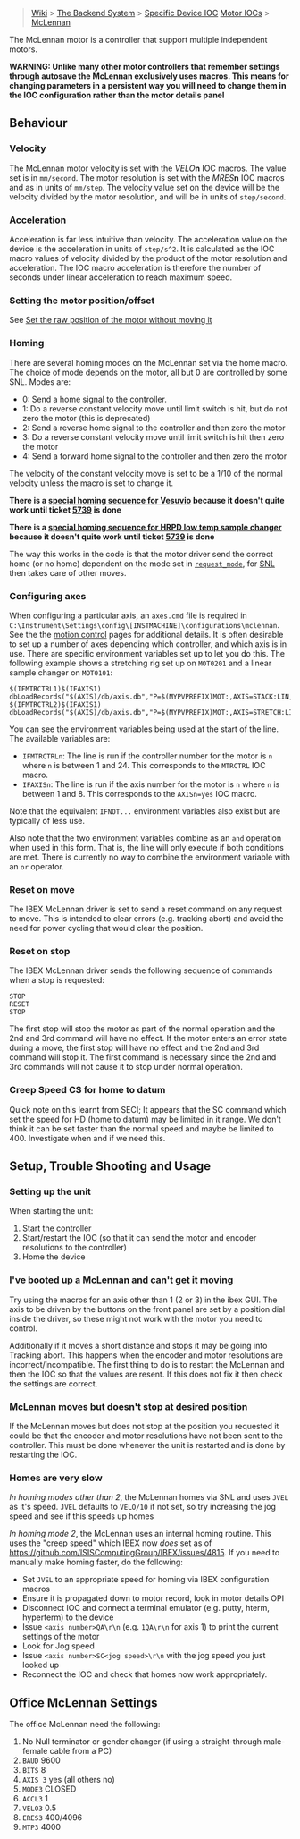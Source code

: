 > [Wiki](Home) > [The Backend System](The-Backend-System) > [Specific Device IOC](Specific-Device-IOC)
 > [Motor IOCs](Motor-IOCs) > [McLennan](McLennan-motors)

The McLennan motor is a controller that support multiple independent motors.

**WARNING: Unlike many other motor controllers that remember settings through autosave the McLennan exclusively uses macros. This means for changing parameters in a persistent way you will need to change them in the IOC configuration rather than the motor details panel**

## Behaviour

### Velocity
The McLennan motor velocity is set with the *VELO***n** IOC macros. The value set is in `mm/second`. The motor resolution is set with the *MRES***n** IOC macros and as in units of `mm/step`. The velocity value set on the device will be the velocity divided by the motor resolution, and will be in units of `step/second`.

### Acceleration
Acceleration is far less intuitive than velocity. The acceleration value on the device is the acceleration in units of `step/s^2`. It is calculated as the IOC macro values of velocity divided by the product of the motor resolution and acceleration. The IOC macro acceleration is therefore the number of seconds under linear acceleration to reach maximum speed.

### Setting the motor position/offset
See [Set the raw position of the motor without moving it](Set-the-raw-position-of-the-motor-without-moving-it)

### Homing

There are several homing modes on the McLennan set via the home macro. The choice of mode depends on the motor, all but 0 are controlled by some SNL. Modes are:

* 0: Send a home signal to the controller.
* 1: Do a reverse constant velocity move until limit switch is hit, but do not zero the motor (this is deprecated)
* 2: Send a reverse home signal to the controller and then zero the motor
* 3: Do a reverse constant velocity move until limit switch is hit then zero the motor
* 4: Send a forward home signal to the controller and then zero the motor

The velocity of the constant velocity move is set to be a 1/10 of the normal velocity unless the macro is set to change it.

**There is a [special homing sequence for Vesuvio](Vesuvio-homing-sequence) because it doesn't quite work until ticket [5739](https://github.com/ISISComputingGroup/IBEX/issues/5739) is done**

**There is a [special homing sequence for HRPD low temp sample changer](HRPD-homing-sequence) because it doesn't quite work until ticket [5739](https://github.com/ISISComputingGroup/IBEX/issues/5739) is done**

The way this works in the code is that the motor driver send the correct home (or no home) dependent on the mode set in [`request_mode`](https://github.com/ISISComputingGroup/EPICS-motor/blob/master/motorApp/MclennanSrc/devPM304.cc#L163), for [SNL](https://github.com/ISISComputingGroup/EPICS-motor/blob/master/motorApp/MclennanSrc/homing.st) then takes care of other moves.

### Configuring axes
When configuring a particular axis, an `axes.cmd` file is required in `C:\Instrument\Settings\config\[INSTMACHINE]\configurations\mclennan`. See the the [motion control](https://github.com/ISISComputingGroup/IBEX/wiki/Motion-Control) pages for additional details. It is often desirable to set up a number of axes depending which controller, and which axis is in use. There are specific environment variables set up to let you do this. The following example shows a stretching rig set up on `MOT0201` and a linear sample changer on `MOT0101`:

```
$(IFMTRCTRL1)$(IFAXIS1) dbLoadRecords("$(AXIS)/db/axis.db","P=$(MYPVPREFIX)MOT:,AXIS=STACK:LIN,mAXIS=MTR0101")
$(IFMTRCTRL2)$(IFAXIS1) dbLoadRecords("$(AXIS)/db/axis.db","P=$(MYPVPREFIX)MOT:,AXIS=STRETCH:LIN,mAXIS=MTR0201")
```

You can see the environment variables being used at the start of the line. The available variables are:

- `IFMTRCTRLn`: The line is run if the controller number for the motor is `n` where `n` is between 1 and 24. This corresponds to the `MTRCTRL` IOC macro.
- `IFAXISn`: The line is run if the axis number for the motor is `n` where `n` is between 1 and 8. This corresponds to the `AXISn=yes` IOC macro.

Note that the equivalent `IFNOT...` environment variables also exist but are typically of less use.

Also note that the two environment variables combine as an `and` operation when used in this form. That is, the line will only execute if both conditions are met. There is currently no way to combine the environment variable with an `or` operator.

### Reset on move

The IBEX McLennan driver is set to send a reset command on any request to move. This is intended to clear errors (e.g. tracking abort) and avoid the need for power cycling that would clear the position.

### Reset on stop

The IBEX McLennan driver sends the following sequence of commands when a stop is requested:

```
STOP
RESET
STOP
```

The first stop will stop the motor as part of the normal operation and the 2nd and 3rd command will have no effect. If the motor enters an error state during a move, the first stop will have no effect and the 2nd and 3rd command will stop it. The first command is necessary since the 2nd and 3rd commands will not cause it to stop under normal operation. 

### Creep Speed CS for home to datum

Quick note on this learnt from SECI; It appears that the SC command which set the speed for HD (home to datum) may be limited in it range. We don't think it can be set faster than the normal speed and maybe be limited to 400. Investigate when and if we need this.

## Setup, Trouble Shooting and Usage

### Setting up the unit

When starting the unit:

1. Start the controller
1. Start/restart the IOC (so that it can send the motor and encoder resolutions to the controller)
1. Home the device

### I've booted up a McLennan and can't get it moving

Try using the macros for an axis other than 1 (2 or 3) in the ibex GUI. The axis to be driven by the buttons on the front panel are set by a position dial inside the driver, so these might not work with the motor you need to control.

Additionally if it moves a short distance and stops it may be going into Tracking abort. This happens when the encoder and motor resolutions are incorrect/incompatible. The first thing to do is to restart the McLennan and then the IOC so that the values are resent. If this does not fix it then check the settings are correct. 

### McLennan moves but doesn't stop at desired position

If the McLennan moves but does not stop at the position you requested it could be that the encoder and motor resolutions have not been sent to the controller. This must be done whenever the unit is restarted and is done by restarting the IOC.

### Homes are very slow

*In homing modes other than 2*, the McLennan homes via SNL and uses `JVEL` as it's speed. `JVEL` defaults to `VELO/10` if not set, so try increasing the jog speed and see if this speeds up homes

*In homing mode 2*, the McLennan uses an internal homing routine. This uses the "creep speed" which IBEX now _does_ set as of https://github.com/ISISComputingGroup/IBEX/issues/4815. If you need to manually make homing faster, do the following:
- Set `JVEL` to an appropriate speed for homing via IBEX configuration macros
- Ensure it is propagated down to motor record, look in motor details OPI
- Disconnect IOC and connect a terminal emulator (e.g. putty, hterm, hyperterm) to the device
- Issue `<axis number>QA\r\n` (e.g. `1QA\r\n` for axis 1) to print the current settings of the motor
- Look for Jog speed
- Issue `<axis number>SC<jog speed>\r\n` with the jog speed you just looked up
- Reconnect the IOC and check that homes now work appropriately. 

## Office McLennan Settings

The office McLennan need the following:

1. No Null terminator or gender changer (if using a straight-through male-female cable from a PC)
1. `BAUD` 9600
1. `BITS` 8
1. `AXIS 3` yes (all others no)
1. `MODE3` CLOSED
1. `ACCL3` 1
1. `VELO3` 0.5
1. `ERES3` 400/4096
1. `MTP3` 4000
